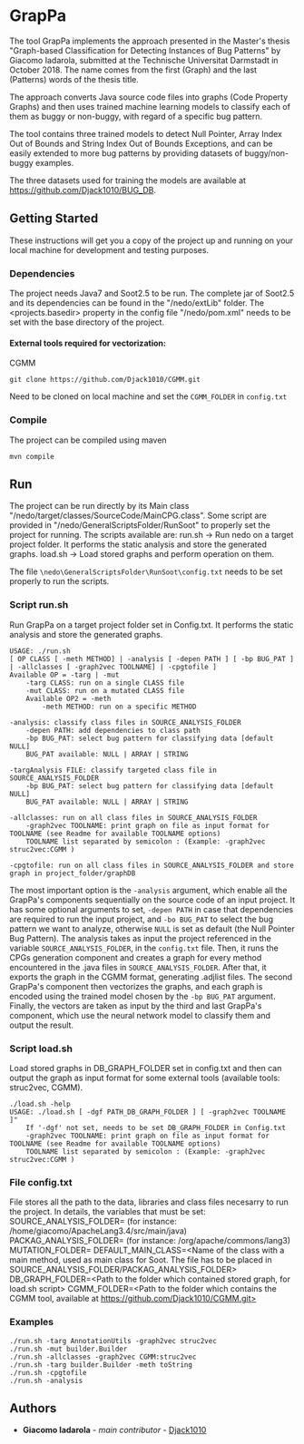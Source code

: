 # GrapPa

The tool GrapPa implements the approach presented in the Master's thesis "Graph-based Classification for Detecting Instances of Bug Patterns" by Giacomo Iadarola, submitted at the Technische Universitat Darmstadt in October 2018. The name comes from the first (Graph) and the last (Patterns) words of the thesis title.

The approach converts Java source code files into graphs (Code Property Graphs) and then uses trained machine learning models to classify each of them as buggy or non-buggy, with regard of a specific bug pattern.

The tool contains three trained models to detect Null Pointer, Array Index Out of Bounds and String Index Out of Bounds Exceptions, and can be easily extended to more bug patterns by providing datasets of buggy/non-buggy examples.

The three datasets used for training the models are available at https://github.com/Djack1010/BUG_DB.

## Getting Started

These instructions will get you a copy of the project up and running on your local machine for development and testing purposes.

### Dependencies

The project needs Java7 and Soot2.5 to be run.
The complete jar of Soot2.5 and its dependencies can be found in the "/nedo/extLib" folder. 
The <projects.basedir> property in the config file "/nedo/pom.xml" needs to be set with the base directory of the project.

#### External tools required for vectorization: 
CGMM
```
git clone https://github.com/Djack1010/CGMM.git
```
Need to be cloned on local machine and set the `CGMM_FOLDER` in `config.txt`

### Compile

The project can be compiled using maven
```
mvn compile
```

## Run

The project can be run directly by its Main class "/nedo/target/classes/SourceCode/MainCPG.class".
Some script are provided in "/nedo/GeneralScriptsFolder/RunSoot" to properly set the project for running.
The scripts available are:
run.sh -> Run nedo on a target project folder. It performs the static analysis and store the generated graphs.
load.sh -> Load stored graphs and perform operation on them.

The file `\nedo\GeneralScriptsFolder\RunSoot\config.txt` needs to be set properly to run the scripts.

### Script run.sh

Run GrapPa on a target project folder set in Config.txt. It performs the static analysis and store the generated graphs.
```
USAGE: ./run.sh
[ OP CLASS [ -meth METHOD] | -analysis [ -depen PATH ] [ -bp BUG_PAT ] | -allclasses [ -graph2vec TOOLNAME] | -cpgtofile ]
Available OP = -targ | -mut 
	-targ CLASS: run on a single CLASS file
	-mut CLASS: run on a mutated CLASS file
	Available OP2 = -meth
		-meth METHOD: run on a specific METHOD

-analysis: classify class files in SOURCE_ANALYSIS_FOLDER
	-depen PATH: add dependencies to class path
	-bp BUG_PAT: select bug pattern for classifying data [default NULL]
	BUG_PAT available: NULL | ARRAY | STRING

-targAnalysis FILE: classify targeted class file in SOURCE_ANALYSIS_FOLDER
	-bp BUG_PAT: select bug pattern for classifying data [default NULL]
	BUG_PAT available: NULL | ARRAY | STRING

-allclasses: run on all class files in SOURCE_ANALYSIS_FOLDER
	-graph2vec TOOLNAME: print graph on file as input format for TOOLNAME (see Readme for available TOOLNAME options)
	TOOLNAME list separated by semicolon : (Example: -graph2vec struc2vec:CGMM )

-cpgtofile: run on all class files in SOURCE_ANALYSIS_FOLDER and store graph in project_folder/graphDB

```
The most important option is the `-analysis` argument, which enable all the GrapPa's components sequentially on the source code of an input project. It has some optional arguments to set, `-depen PATH` in case that dependencies are required to run the input project, and `-bo BUG_PAT` to select the bug pattern we want to analyze, otherwise `NULL` is set as default (the Null Pointer Bug Pattern). 
The analysis takes as input the project referenced in the variable `SOURCE_ANALYSIS_FOLDER`, in the `config.txt` file. Then, it runs the CPGs generation component and creates a graph for every method encountered in the .java files in `SOURCE_ANALYSIS_FOLDER`. After that, it exports the graph in the CGMM format, generating .adjlist files. The second GrapPa's component then vectorizes the graphs, and each graph is encoded using the trained model chosen by the `-bp BUG_PAT` argument. Finally, the vectors are taken as input by the third and last GrapPa's component, which use the neural network model to classify them and output the result.

### Script load.sh
Load stored graphs in DB_GRAPH_FOLDER set in config.txt and then can output the graph as input format for some external tools (available tools: struc2vec, CGMM).
```
./load.sh -help
USAGE: ./load.sh [ -dgf PATH_DB_GRAPH_FOLDER ] [ -graph2vec TOOLNAME ]"
	If '-dgf' not set, needs to be set DB_GRAPH_FOLDER in Config.txt
	-graph2vec TOOLNAME: print graph on file as input format for TOOLNAME (see Readme for available TOOLNAME options)
	TOOLNAME list separated by semicolon : (Example: -graph2vec struc2vec:CGMM )
```
### File config.txt
File stores all the path to the data, libraries and class files necesarry to run the project.
In details, the variables that must be set:
SOURCE_ANALYSIS_FOLDER=<The root folder of the project to analyse> (for instance: /home/giacomo/ApacheLang3.4/src/main/java)
PACKAG_ANALYSIS_FOLDER=<The package folder of the project to analyse> (for instance: /org/apache/commons/lang3)
MUTATION_FOLDER=<The path to the folder which contain the mutated code to insert into the project>
DEFAULT_MAIN_CLASS=<Name of the class with a main method, used as main class for Soot. The file has to be placed in SOURCE_ANALYSIS_FOLDER/PACKAG_ANALYSIS_FOLDER>
DB_GRAPH_FOLDER=<Path to the folder which contained stored graph, for load.sh script>
CGMM_FOLDER=<Path to the folder which contains the CGMM tool, available at https://github.com/Djack1010/CGMM.git>

### Examples
```
./run.sh -targ AnnotationUtils -graph2vec struc2vec
./run.sh -mut builder.Builder
./run.sh -allclasses -graph2vec CGMM:struc2vec
./run.sh -targ builder.Builder -meth toString
./run.sh -cpgtofile
./run.sh -analysis
```
## Authors

* **Giacomo Iadarola** - *main contributor* - [Djack1010](https://github.com/Djack1010)
